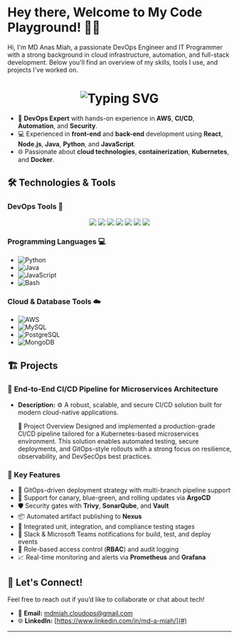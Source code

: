 <h1> Hey there, Welcome to My Code Playground! 🎉👾 </h1>
Hi, I'm MD Anas Miah, a passionate DevOps Engineer and IT Programmer with a strong background in cloud infrastructure, automation, and full-stack development. Below you'll find an overview of my skills, tools I use, and projects I've worked on.

<div align="center">
    <h1>
        <img src="https://readme-typing-svg.herokuapp.com?font=Jetbrains+mono&size=40&duration=3000&color=33FF33&center=true&vCenter=true&width=435&lines=Hey..+I'm+[Your Name];This+is..;..my+Github..;" alt="Typing SVG"/>
    </h1>
</div>

- 🚀 **DevOps Expert** with hands-on experience in **AWS**, **CI/CD**, **Automation**, and **Security**.
- 💻 Experienced in **front-end** and **back-end** development using **React**, **Node.js**, **Java**, **Python**, and **JavaScript**.
- 🌐 Passionate about **cloud technologies**, **containerization**, **Kubernetes**, and **Docker**.

## 🛠️ Technologies & Tools

### **DevOps Tools** 🔧
<p align="center">
  <img src="https://img.shields.io/badge/AWS-232F3E?logo=amazon-aws&logoColor=white" />
  <img src="https://img.shields.io/badge/Terraform-7B42B1?logo=terraform&logoColor=white" />
  <img src="https://img.shields.io/badge/Docker-2496ED?logo=docker&logoColor=white" />
  <img src="https://img.shields.io/badge/Jenkins-FF9800?logo=jenkins&logoColor=white" />
  <img src="https://img.shields.io/badge/Kubernetes-326CE5?logo=kubernetes&logoColor=white" />
  <img src="https://img.shields.io/badge/Ansible-EE0000?logo=ansible&logoColor=white" />
  <img src="https://img.shields.io/badge/GitHub-181717?logo=github&logoColor=white" />
</p>

### **Programming Languages** 💻
- ![Python](https://img.shields.io/badge/Python-3776AB?logo=python&logoColor=white)
- ![Java](https://img.shields.io/badge/Java-007396?logo=java&logoColor=white)
- ![JavaScript](https://img.shields.io/badge/JavaScript-F7DF1E?logo=javascript&logoColor=black)
- ![Bash](https://img.shields.io/badge/Bash-4EAA25?logo=gnubash&logoColor=white)

### **Cloud & Database Tools** ☁️
- ![AWS](https://img.shields.io/badge/AWS-232F3E?logo=amazon-aws&logoColor=white)
- ![MySQL](https://img.shields.io/badge/MySQL-4479A1?logo=mysql&logoColor=white)
- ![PostgreSQL](https://img.shields.io/badge/PostgreSQL-336791?logo=postgresql&logoColor=white)
- ![MongoDB](https://img.shields.io/badge/MongoDB-47A248?logo=mongodb&logoColor=white)

## 🏗️ Projects

### 🚀 **End-to-End CI/CD Pipeline for Microservices Architecture** 
- **Description:** ⚙️ A robust, scalable, and secure CI/CD solution built for modern cloud-native applications.

  🧠 Project Overview
Designed and implemented a production-grade CI/CD pipeline tailored for a Kubernetes-based microservices environment. This solution enables automated testing, secure deployments, and GitOps-style rollouts with a strong focus on resilience, observability, and DevSecOps best practices.

### 🔑 Key Features

- 🔁 GitOps-driven deployment strategy with multi-branch pipeline support  
- 🎯 Support for canary, blue-green, and rolling updates via **ArgoCD**  
- 🛡️ Security gates with **Trivy**, **SonarQube**, and **Vault**  
- 📦 Automated artifact publishing to **Nexus**  
- 🧪 Integrated unit, integration, and compliance testing stages  
- 🔔 Slack & Microsoft Teams notifications for build, test, and deploy events  
- 🔐 Role-based access control (**RBAC**) and audit logging  
- 📈 Real-time monitoring and alerts via **Prometheus** and **Grafana**


## 🔗 Let's Connect!

Feel free to reach out if you’d like to collaborate or chat about tech!

- 📧 **Email:** mdmiah.cloudops@gmail.com
- 🌐 **LinkedIn:** [https://www.linkedin.com/in/md-a-miah/](#)

---

